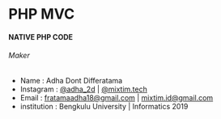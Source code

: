 # PHP MVC

#### NATIVE PHP CODE

###### Maker
- Name : Adha Dont Differatama
- Instagram : <a href="https://instagram.com/adha_2d">@adha_2d</a> | <a href="https://instagram.com/mixtim.tech">@mixtim.tech</a>
- Email : fratamaadha18@gmail.com | mixtim.id@gmail.com
- institution : Bengkulu University | Informatics 2019
